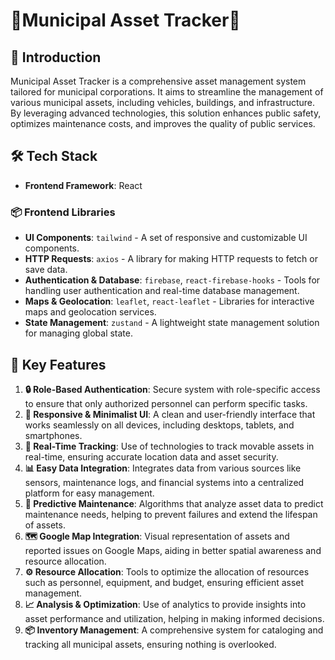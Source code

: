 # 🌟Municipal Asset Tracker🌟


## 🚀 Introduction

Municipal Asset Tracker is a comprehensive asset management system tailored for municipal corporations. It aims to streamline the management of various municipal assets, including vehicles, buildings, and infrastructure. By leveraging advanced technologies, this solution enhances public safety, optimizes maintenance costs, and improves the quality of public services.

## 🛠️ Tech Stack

- **Frontend Framework**: React


### 📦 Frontend Libraries

- **UI Components**: `tailwind` - A set of responsive and customizable UI components.
- **HTTP Requests**: `axios` - A library for making HTTP requests to fetch or save data.
- **Authentication & Database**: `firebase`, `react-firebase-hooks` - Tools for handling user authentication and real-time database management.
- **Maps & Geolocation**: `leaflet`, `react-leaflet` - Libraries for interactive maps and geolocation services.
- **State Management**: `zustand` - A lightweight state management solution for managing global state.

## 🌟 Key Features

1. **🔒 Role-Based Authentication**: Secure system with role-specific access to ensure that only authorized personnel can perform specific tasks.
2. **📱 Responsive & Minimalist UI**: A clean and user-friendly interface that works seamlessly on all devices, including desktops, tablets, and smartphones.
3. **📍 Real-Time Tracking**: Use of technologies to track movable assets in real-time, ensuring accurate location data and asset security.
4. **📊 Easy Data Integration**: Integrates data from various sources like sensors, maintenance logs, and financial systems into a centralized platform for easy management.
5. **🔧 Predictive Maintenance**: Algorithms that analyze asset data to predict maintenance needs, helping to prevent failures and extend the lifespan of assets.
6. **🗺️ Google Map Integration**: Visual representation of assets and reported issues on Google Maps, aiding in better spatial awareness and resource allocation.
7. **⚙️ Resource Allocation**: Tools to optimize the allocation of resources such as personnel, equipment, and budget, ensuring efficient asset management.
8. **📈 Analysis & Optimization**: Use of analytics to provide insights into asset performance and utilization, helping in making informed decisions.
9. **📦 Inventory Management**: A comprehensive system for cataloging and tracking all municipal assets, ensuring nothing is overlooked.
